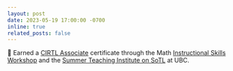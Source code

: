 ```yaml
---
layout: post
date: 2023-05-19 17:00:00 -0700
inline: true
related_posts: false
---
```


:scroll: Earned a [CIRTL Associate](https://cirtl.net/learning-outcomes/) certificate through the Math [Instructional Skills Workshop](https://ctlt.ubc.ca/programs/all-our-programs/instructional-skills-workshops/) and the [Summer Teaching Institute on SoTL](https://cirtl.ubc.ca/get-involved/cirtl-practitioner/cirtl-summer-institute/) at UBC.